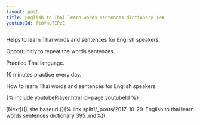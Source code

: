 ```yaml
---
layout: post
title: English to Thai learn words sentences dictionary 124 
youtubeId: ftOVnuTIPzE
---
```

 
 
Helps to learn Thai words and sentences for English speakers.

Opportunitiy to repeat the words sentences. 

Practice Thai language. 
 
10 minutes practice every day. 
 
How to learn Thai words and sentences for English speakers 
 
{% include youtubePlayer.html id=page.youtubeId %}
 
 
[Next]({{ site.baseurl }}{% link  split1/_posts/2017-10-29-English to thai learn words sentences dictionary 395 .md%})
 
